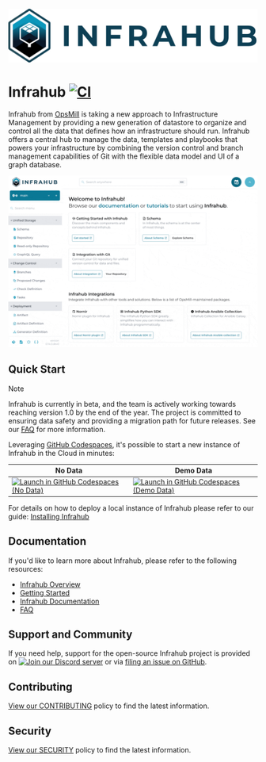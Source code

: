 <!-- markdownlint-disable -->
![Infrahub Logo](docs/static/img/infrahub-hori.svg)
<!-- markdownlint-restore -->

# Infrahub [![CI](https://github.com/opsmill/infrahub/actions/workflows/ci.yml/badge.svg?branch=stable)](https://github.com/opsmill/infrahub/actions/workflows/ci.yml)

Infrahub from [OpsMill](https://opsmill.com) is taking a new approach to Infrastructure Management by providing a new generation of datastore to organize and control all the data that defines how an infrastructure should run. Infrahub offers a central hub to manage the data, templates and playbooks that powers your infrastructure by combining the version control and branch management capabilities of Git with the flexible data model and UI of a graph database.

![infrahub screenshot](docs/docs/media/infrahub-readme.gif)

## Quick Start

> [!NOTE]
> Infrahub is currently in beta, and the team is actively working towards reaching version 1.0 by the end of the year. The project is committed to ensuring data safety and providing a migration path for future releases. See our [FAQ](https://docs.infrahub.app/faq/) for more information.

Leveraging [GitHub Codespaces](https://docs.github.com/en/codespaces/overview), it's possible to start a new instance of Infrahub in the Cloud in minutes:

|  No Data | Demo Data |
|---|---|
| [![Launch in GitHub Codespaces (No Data)](https://img.shields.io/badge/Launch%20Infrahub-0B6581?logo=github)](https://codespaces.new/opsmill/infrahub?devcontainer_path=.devcontainer%2Fdevcontainer.json&ref=stable) | [![Launch in GitHub Codespaces (Demo Data)](https://img.shields.io/badge/Infrahub%20with%20Data-0B6581?logo=github)](https://codespaces.new/opsmill/infrahub?devcontainer_path=.devcontainer%2Fdevcontainer.json&ref=stable) |

For details on how to deploy a local instance of Infrahub please refer to our guide: [Installing Infrahub](https://docs.infrahub.app/guides/installation)

## Documentation

If you'd like to learn more about Infrahub, please refer to the following resources:

- [Infrahub Overview](https://docs.infrahub.app/overview/)
- [Getting Started](https://docs.infrahub.app/tutorials/getting-started/)
- [Infrahub Documentation](https://docs.infrahub.app/)
- [FAQ](https://docs.infrahub.app/faq/)

## Support and Community

If you need help, support for the open-source Infrahub project is provided on [![Join our Discord server](https://img.shields.io/badge/Discord-7289DA?logo=discord&logoColor=white)](https://discord.gg/jXMRp9hXSX) or via [filing an issue on GitHub](https://github.com/opsmill/infrahub/issues).

## Contributing

[View our CONTRIBUTING](./CONTRIBUTING.md) policy to find the latest information.

## Security

[View our SECURITY](https://github.com/opsmill/infrahub?tab=security-ov-file) policy to find the latest information.
